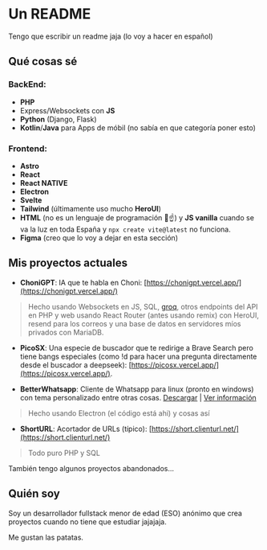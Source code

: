 # Un README

Tengo que escribir un readme jaja (lo voy a hacer en español)

## Qué cosas sé
### BackEnd:
- **PHP**
- Express/Websockets con **JS**
- **Python** (Django, Flask)
- **Kotlin**/**Java** para Apps de móbil (no sabía en que categoría poner esto)

### Frontend:
- **Astro**
- **React**
- **React NATIVE**
- **Electron**
- **Svelte**
- **Tailwind** (últimamente uso mucho **HeroUI**)
- **HTML** (no es un lenguaje de programación 🤡☝️) y **JS vanilla** cuando se va la luz en toda España y `npx create vite@latest` no funciona.
- **Figma** (creo que lo voy a dejar en esta sección)

## Mis proyectos actuales
-  **ChoniGPT**: IA que te habla en Choni: [https://chonigpt.vercel.app/](https://chonigpt.vercel.app/)
> Hecho usando Websockets en JS, SQL, [groq](https://groq.com/), otros endpoints del API en PHP y web usando React Router (antes usando remix) con HeroUI, resend para los correos y una base de datos en servidores míos privados con MariaDB.

- **PicoSX**: Una especie de buscador que te redirige a Brave Search pero tiene bangs especiales (como !d para hacer una pregunta directamente desde el buscador a deepseek): [https://picosx.vercel.app/](https://picosx.vercel.app/).

- **BetterWhatsapp**: Cliente de Whatsapp para linux (pronto en windows) con tema personalizado entre otras cosas. [Descargar](https://github.com/pico190/betterwhatsapp/releases/tag/v1.4.5) | [Ver información](https://github.com/pico190/betterwhatsapp)
> Hecho usando Electron (el código está ahi) y cosas así

-  **ShortURL**: Acortador de URLs (típico): [https://short.clienturl.net/](https://short.clienturl.net/)
>Todo puro PHP y SQL

También tengo algunos proyectos abandonados...

## Quién soy
Soy un desarrollador fullstack menor de edad (ESO) anónimo que crea proyectos cuando no tiene que estudiar jajajaja.

Me gustan las patatas.

